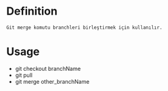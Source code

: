 # Definition
    Git merge komutu branchleri birleştirmek için kullanılır.

# Usage
- git checkout branchName
- git pull
- git merge other_branchName
